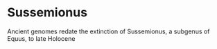 # Sussemionus
Ancient genomes redate the extinction of Sussemionus, a subgenus of Equus, to late Holocene
